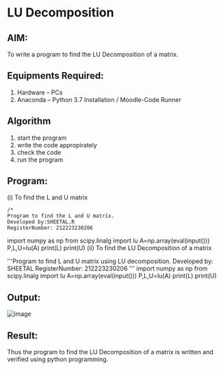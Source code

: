 # LU Decomposition 

## AIM:
To write a program to find the LU Decomposition of a matrix.

## Equipments Required:
1. Hardware – PCs
2. Anaconda – Python 3.7 Installation / Moodle-Code Runner

## Algorithm
1. start the program
2. write the code appropirately 
3. check the code
4. run the program

## Program:
(i) To find the L and U matrix
```
/*
Program to find the L and U matrix.
Developed by:SHEETAL.R 
RegisterNumber: 212223230206
```
import numpy as np
from scipy.linalg import lu
A=np.array(eval(input()))
P,L,U=lu(A)
print(L)
print(U)
(ii) To find the LU Decomposition of a matrix

'''Program to find L and U matrix using LU decomposition.
Developed by: SHEETAL 
RegisterNumber: 212223230206
'''
import numpy as np
from scipy.linalg import lu
A=np.array(eval(input()))
P,L,U=lu(A)
print(L)
print(U)

## Output:
![image](https://github.com/Sheetalshee/LU-Decomposition/assets/144979107/6a09f0d4-c5a7-4d04-a25c-a613720011be)



## Result:
Thus the program to find the LU Decomposition of a matrix is written and verified using python programming.

